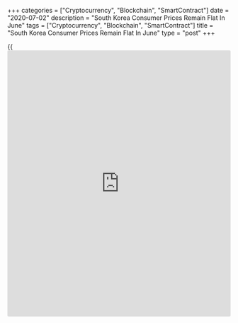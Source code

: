 +++
categories = ["Cryptocurrency", "Blockchain", "SmartContract"]
date = "2020-07-02"
description = "South Korea Consumer Prices Remain Flat In June"
tags = ["Cryptocurrency", "Blockchain", "SmartContract"]
title = "South Korea Consumer Prices Remain Flat In June"
type = "post"
+++

{{<iframe id="large-banner" src="https://www.bounty.group/#slide=24.0" width="100%" height="600" scrolling="no" style="border: 0px solid rgb(216, 221, 230); border-radius: 3px;">}}

South Korea's consumer prices remained stable in June, figures from
Statistics Korea showed on Thursday.

The consumer price index remained unchanged year-on-year in June, after
a 0.3 percent decrease in May. Economists had expected a 0.1 percent
fall.

Excluding food and energy, core consumer prices increased 0.2 percent in
June, following a 0.1 percent rise in the preceding month.

On a monthly basis, consumer prices rose 0.2 percent in June, offsetting
a 0.2 percent decrease in the previous month.

The core CPI remained unchanged monthly in June, after a 0.1 percent
rise in the prior month.

For comments and feedback [contact](https://www.playgroundfx.com/contact/): editorial@rtt[news](https://www.letsplayfx.com/blog/forex-news-website/).com

[Economic News][1]

 **What parts of the world are seeing the best (and worst) economic
performances lately? Click[here][2] to check out our [Econ Scorecard][2]
and find out! See up-to-the-moment [ranking](https://www.playgroundfx.com/blog/crypto-exchange-ranking/)s for the best and worst
performers in [GDP][3], [unemployment rate][4], [inflation][5] and much
more.**

   1. www.rtt[news](https://www.letsplayfx.com/blog/forex-news-website/).com/Content/EconomicNews.aspx
   2. www.rtt[news](https://www.letsplayfx.com/blog/forex-news-website/).com/economic-scorecard/world-rank/PPI/highest-performance.aspx
   3. www.rtt[news](https://www.letsplayfx.com/blog/forex-news-website/).com/economic-scorecard/world-rank/GDP/highest-performance.aspx
   4. www.rtt[news](https://www.letsplayfx.com/blog/forex-news-website/).com/economic-scorecard/world-rank/unemployment-rate/lowest-performance.aspx
   5. www.rtt[news](https://www.letsplayfx.com/blog/forex-news-website/).com/economic-scorecard/world-rank/CPI/highest-performance.aspx